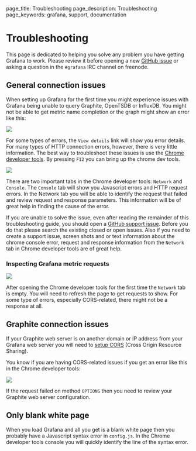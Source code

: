 page_title: Troubleshooting
page_description: Troubleshooting
page_keywords: grafana, support, documentation

# Troubleshooting

This page is dedicated to helping you solve any problem you have getting
Grafana to work. Please review it before opening a new [GitHub
issue](https://github.com/grafana/grafana/issues/new) or asking a
question in the `#grafana` IRC channel on freenode.

## General connection issues

When setting up Grafana for the first time you might experience issues
with Grafana being unable to query Graphite, OpenTSDB or InfluxDB.  You
might not be able to get metric name completion or the graph might show
an error like this:

![](/img/v1/graph_timestore_error.png)

For some types of errors, the `View details` link will show you error
details. For many types of HTTP connection errors, however, there is very
little information. The best way to troubleshoot these issues is use
the [Chrome developer tools](https://developer.chrome.com/devtools/index).
By pressing `F12` you can bring up the chrome dev tools.

![](/img/v1/toubleshooting_chrome_dev_tools.png)

There are two important tabs in the Chrome developer tools: `Network`
and `Console`. The `Console` tab will show you Javascript errors and
HTTP request errors. In the Network tab you will be able to identify the
request that failed and review request and response parameters. This
information will be of great help in finding the cause of the error.

If you are unable to solve the issue, even after reading the remainder
of this troubleshooting guide, you should open a [GitHub support
issue](https://github.com/grafana/grafana/issues).  Before you do that
please search the existing closed or open issues. Also if you need to
create a support issue, screen shots and or text information about the
chrome console error, request and response information from the
`Network` tab in Chrome developer tools are of great help.

### Inspecting Grafana metric requests

![](/img/v1/toubleshooting_chrome_dev_tools_network.png)

After opening the Chrome developer tools for the first time the
`Network` tab is empty. You will need to refresh the page to get
requests to show.  For some type of errors, especially CORS-related,
there might not be a response at all.

## Graphite connection issues

If your Graphite web server is on another domain or IP address from your
Grafana web server you will need to [setup
CORS](../install/#graphite-server-config) (Cross Origin Resource
Sharing).

You know if you are having CORS-related issues if you get an error like
this in the Chrome developer tools:

![](/img/v1/toubleshooting_graphite_cors_error.png)

If the request failed on method `OPTIONS` then you need to review your
Graphite web server configuration.

## Only blank white page

When you load Grafana and all you get is a blank white page then you
probably have a Javascript syntax error in `config.js`.  In the Chrome
developer tools console you will quickly identify the line of the syntax
error.

